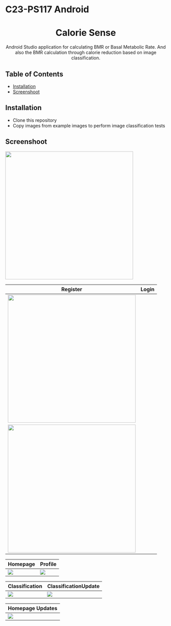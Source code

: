# C23-PS117 Android

<h1 align="center">
  Calorie Sense
</h1>
<p align="center">
   Android Studio application for calculating BMR or Basal Metabolic Rate. And also the BMR calculation through calorie reduction based on image classification.
</p>

## Table of Contents
- [Installation](#installation)
- [Screenshoot](#screenshoot)

## Installation
- Clone this repository
- Copy images from example images to perform image classification tests 

## Screenshoot
<img src="screenshoot/RegisterImages.png?raw=true" width="400">

|Register|Login|
|--|--|
|<img src="screenshoot/RegisterImages.png?raw=true" width="400">
|<img src="screenshoot/LoginImages.png?raw=true" width="400">|

|Homepage|Profile|
|--|--|
|![](screenshoot/HomepageImages.png?raw=true)|![](screenshoot/ProfileImages.png?raw=true)|

|Classification|ClassificationUpdate|
|--|--|
![](screenshoot/ClassificationImages.png?raw=true)|![](screenshoot/ClassificationImagesUpdate.png?raw=true)|


|Homepage Updates|
|--|
|![](screenshoot/HomepageImagesUpdate.png?raw=true)|
